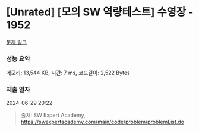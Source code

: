# [Unrated] [모의 SW 역량테스트] 수영장 - 1952 

[문제 링크](https://swexpertacademy.com/main/code/problem/problemDetail.do?contestProbId=AV5PpFQaAQMDFAUq) 

### 성능 요약

메모리: 13,544 KB, 시간: 7 ms, 코드길이: 2,522 Bytes

### 제출 일자

2024-06-29 20:22



> 출처: SW Expert Academy, https://swexpertacademy.com/main/code/problem/problemList.do